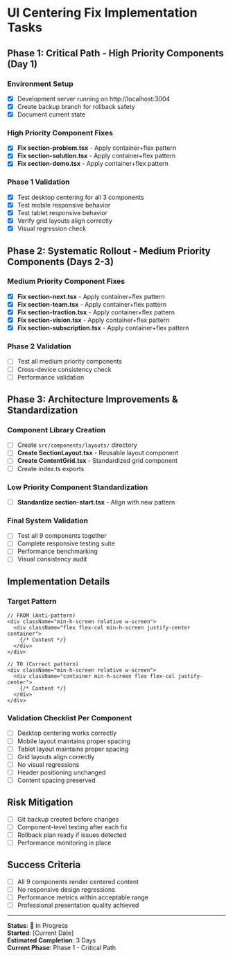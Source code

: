 # UI Centering Fix Implementation Tasks

## Phase 1: Critical Path - High Priority Components (Day 1)

### Environment Setup
- [x] Development server running on http://localhost:3004
- [x] Create backup branch for rollback safety
- [x] Document current state

### High Priority Component Fixes
- [x] **Fix section-problem.tsx** - Apply container+flex pattern
- [x] **Fix section-solution.tsx** - Apply container+flex pattern  
- [x] **Fix section-demo.tsx** - Apply container+flex pattern

### Phase 1 Validation
- [x] Test desktop centering for all 3 components
- [x] Test mobile responsive behavior
- [x] Test tablet responsive behavior
- [x] Verify grid layouts align correctly
- [x] Visual regression check

## Phase 2: Systematic Rollout - Medium Priority Components (Days 2-3)

### Medium Priority Component Fixes
- [x] **Fix section-next.tsx** - Apply container+flex pattern
- [x] **Fix section-team.tsx** - Apply container+flex pattern
- [x] **Fix section-traction.tsx** - Apply container+flex pattern
- [x] **Fix section-vision.tsx** - Apply container+flex pattern
- [x] **Fix section-subscription.tsx** - Apply container+flex pattern

### Phase 2 Validation
- [ ] Test all medium priority components
- [ ] Cross-device consistency check
- [ ] Performance validation

## Phase 3: Architecture Improvements & Standardization

### Component Library Creation
- [ ] Create `src/components/layouts/` directory
- [ ] **Create SectionLayout.tsx** - Reusable layout component
- [ ] **Create ContentGrid.tsx** - Standardized grid component
- [ ] Create index.ts exports

### Low Priority Component Standardization
- [ ] **Standardize section-start.tsx** - Align with new pattern

### Final System Validation
- [ ] Test all 9 components together
- [ ] Complete responsive testing suite
- [ ] Performance benchmarking
- [ ] Visual consistency audit

## Implementation Details

### Target Pattern
```tsx
// FROM (Anti-pattern)
<div className="min-h-screen relative w-screen">
  <div className="flex flex-col min-h-screen justify-center container">
    {/* Content */}
  </div>
</div>

// TO (Correct pattern)
<div className="min-h-screen relative w-screen">
  <div className="container min-h-screen flex flex-col justify-center">
    {/* Content */}
  </div>
</div>
```

### Validation Checklist Per Component
- [ ] Desktop centering works correctly
- [ ] Mobile layout maintains proper spacing
- [ ] Tablet layout maintains proper spacing
- [ ] Grid layouts align correctly
- [ ] No visual regressions
- [ ] Header positioning unchanged
- [ ] Content spacing preserved

## Risk Mitigation
- [ ] Git backup created before changes
- [ ] Component-level testing after each fix
- [ ] Rollback plan ready if issues detected
- [ ] Performance monitoring in place

## Success Criteria
- [ ] All 9 components render centered content
- [ ] No responsive design regressions
- [ ] Performance metrics within acceptable range
- [ ] Professional presentation quality achieved

---

**Status**: 🔄 In Progress  
**Started**: [Current Date]  
**Estimated Completion**: 3 Days  
**Current Phase**: Phase 1 - Critical Path 